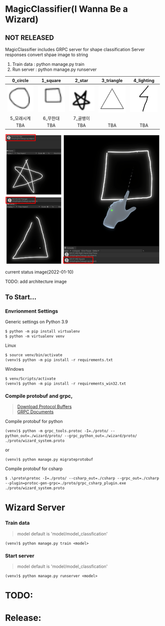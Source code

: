 # MagicClassifier(I Wanna Be a Wizard)
## NOT RELEASED
MagicClassifier includes GRPC server for shape classification
Server responses convert shpae image to string 
1. Train data : python manage.py train
2. Run server : python manage.py runserver


|0_circle|1_square|2_star|3_triangle|4_lighting|
|:-:|:-:|:-:|:-:|:-:|
|[<img src="./test_data/circle.png" width="100"/>](./test_data/circle.png)|[<img src="./test_data/square.png" width="100"/>](./test_data/square.png)|[<img src="./test_data/star.png" width="100"/>](./test_data/star.png)|[<img src="./test_data/triangle.png" width="100"/>](./test_data/triangle.png)|[<img src="./test_data/lightning.png" width="100"/>](./test_data/lightning.png)
|5_모래시계|6_무한대|7_골뱅이|   |   |
|TBA|TBA|TBA|TBA|TBA|

[<img src="./images/hou.png" width="600"/>](./images/hou.png)

current status image(2022-01-10)

TODO: add architecture image

## To Start...

### Envrionment Settings
Generic settings on Python 3.9
```
$ python -m pip install virtualenv
$ python -m virtualenv venv
```
Linux
```
$ source venv/bin/activate
(venv)$ python -m pip install -r requirements.txt
```
Windows
```
$ venv/Scripts/activate
(venv)$ python -m pip install -r requirements_win32.txt
```

### Compile protobuf and grpc, 
> [Download Protocol Buffers](https://developers.google.com/protocol-buffers/docs/downloads) \
> [GRPC Documents](https://grpc.io/docs/languages/python/basics/)

Compile protobuf for python
```
(venv)$ python -m grpc_tools.protoc -I=./proto/ --python_out=./wizard/proto/ --grpc_python_out=./wizard/proto/ ./proto/wizard_system.proto
```
or
```
(venv)$ python manage.py migrateprotobuf
```

Compile protobuf for csharp
```
$ .\proto\protoc -I=./proto/ --csharp_out=./csharp --grpc_out=./csharp --plugin=protoc-gen-grpc=./proto/grpc_csharp_plugin.exe ./proto/wizard_system.proto
```

# Wizard Server

### Train data
> model default is 'model/model_classfication'
```
(venv)$ python manage.py train <model>
```

### Start server
> model default is 'model/model_classfication'
```
(venv)$ python manage.py runserver <model>
```



# TODO:


# Release:
